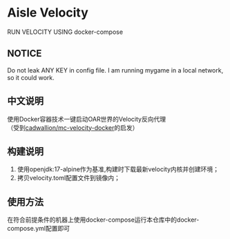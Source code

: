 # Aisle Velocity
RUN VELOCITY USING docker-compose
## NOTICE
Do not leak ANY KEY in config file. I am running mygame in a local network, so it could work.  
## 中文说明
使用Docker容器技术一键启动OAR世界的Velocity反向代理  
（受到[cadwallion/mc-velocity-docker](https://github.com/cadwallion/mc-velocity-docker)的启发）  
## 构建说明
1. 使用openjdk:17-alpine作为基准,构建时下载最新velocity内核并创建环境；
2. 拷贝velocity.toml配置文件到镜像内；
## 使用方法
在符合前提条件的机器上使用docker-compose运行本仓库中的docker-compose.yml配置即可  
